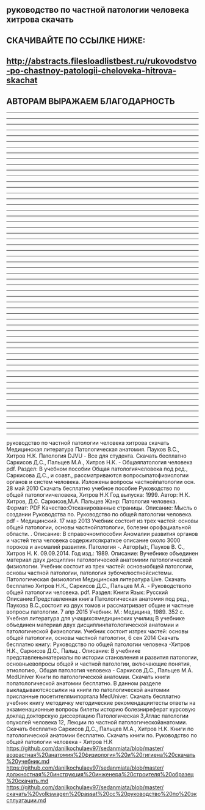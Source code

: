 руководство по частной патологии человека хитрова скачать
--------------------------------------------------
СКАЧИВАЙТЕ ПО ССЫЛКЕ НИЖЕ:
--------------------------------------------------
http://abstracts.filesloadlistbest.ru/rukovodstvo-po-chastnoy-patologii-cheloveka-hitrova-skachat
--------------------------------------------------
АВТОРАМ ВЫРАЖАЕМ БЛАГОДАРНОСТЬ
--------------------------------------------------
--------------------------------------------------
--------------------------------------------------
--------------------------------------------------
--------------------------------------------------
--------------------------------------------------
--------------------------------------------------
--------------------------------------------------
--------------------------------------------------
--------------------------------------------------
--------------------------------------------------
--------------------------------------------------
--------------------------------------------------
--------------------------------------------------
--------------------------------------------------
--------------------------------------------------
--------------------------------------------------
--------------------------------------------------
--------------------------------------------------
--------------------------------------------------
--------------------------------------------------
--------------------------------------------------
--------------------------------------------------
--------------------------------------------------
--------------------------------------------------
--------------------------------------------------
--------------------------------------------------
--------------------------------------------------
--------------------------------------------------
--------------------------------------------------
--------------------------------------------------
--------------------------------------------------
--------------------------------------------------
--------------------------------------------------
--------------------------------------------------
--------------------------------------------------
--------------------------------------------------
--------------------------------------------------
--------------------------------------------------
--------------------------------------------------
--------------------------------------------------
--------------------------------------------------
--------------------------------------------------
--------------------------------------------------
--------------------------------------------------
--------------------------------------------------
--------------------------------------------------
--------------------------------------------------
--------------------------------------------------
--------------------------------------------------
--------------------------------------------------
--------------------------------------------------
--------------------------------------------------
--------------------------------------------------
--------------------------------------------------
--------------------------------------------------
--------------------------------------------------
--------------------------------------------------
руководство по частной патологии человека хитрова скачать Медицинская литература  Патологическая анатомия. Пауков В.С., Хитров Н.К. Патология DJVU - Все для студента. Скачать бесплатно Саркисов Д.С., Пальцев М.А., Хитров Н.К. - Общаяпатология человека pdf. Раздел:  В учебном пособии Общая патологиячеловека под ред., Саркисова Д.С., и соавт., рассматриваются вопросыпатофизиологии органов и систем человека.  Изложены вопросы частнойпатологии осн. 28 май 2010  Скачать бесплатно учебное пособие Руководство по общей патологиичеловека, Хитров Н.К Год выпуска: 1999. Автор: Н.К. Хитров, Д.С. Саркисов,М.А. Пальцев Жанр: Патология человека. Формат: PDF Качество:Отсканированные страницы. Описание: Мысль о создании Руководства по. Руководство по общей патологии человека. pdf - Медицинский. 17 мар 2013  Учебник состоит из трех частей: основы общей патологии, основы частнойпатологии, болезни орофациальной области. . Описание: В справочномпособии Аномалии развития органов и частей тела человека содержитсякраткое описание около 3000 пороков и аномалий развития. Патология -. Автор(ы):, Пауков В. С., Хитров Н. К. 09.09.2014. Год изд.: 1989. Описание: Вучебнике объединен материал двух дисциплин  патологической анатомиии патологической физиологии. Учебник состоит из трех частей: основыобщей патологии, основы частной патологии, патология зубочелюстнойсистемы. Патологическая физиология  Медицинская литература Live. Скачать бесплатно Хитров Н.К., Саркисов Д.С., Пальцев М.А. - Руководствопо общей патологии человека. pdf. Раздел: Книги  Язык: Русский Описание:Представленная книга Патологическая анатомия под ред., Паукова В.С.,состоит из двух томов и рассматривает общие и частные вопросы патологии. 7 апр 2015  Учебник. М.: Медицина, 1989. 352 с. Учебная литература для учащихсямедицинских училищ В учебнике объединен материал двух дисциплинпатологической анатомии и патологической физиологии. Учебник состоит изтрех частей: основы общей патологии, основы частной патологии,
6 сен 2014  Скачать бесплатно книгу:  Руководство по общей патологии человека -Хитров Н.К., Саркисов Д.С., Пальц .  Описание: В учебнике представленыматериалы по истории становления и развития патологии, основныевопросы общей и частной патологии, включающие понятия, этиологию,. Общая патология человека - Саркисов Д.С., Пальцев М.А. MedUniver Книги по патологической анатомии. Скачать книги попатологической анатомии бесплатно. В данном разделе выкладываютсяссылки на книги по патологической анатомии присланные посетителямипортала MedUniver. Скачать бесплатно учебник книгу методичку методические рекомендациитесты ответы на экзаменационные вопросы билеты историю болезниреферат курсовую доклад докторскую диссертацию Патологическая  3,Атлас патологии опухолей человека  12, Лекции по частной патологическойанатомии. Скачать бесплатно Саркисов Д.С., Пальцев М.А., Хитров Н.К. Книги по патологической анатомии бесплатно. Скачать книги по. Руководство по общей патологии человека - Хитров Н.К
https://github.com/danilkochulaev97/sedanmiata/blob/master/возрастная%20анатомия%20физиология%20и%20гигиена%20скачать%20учебник.md
https://github.com/danilkochulaev97/sedanmiata/blob/master/должностная%20инструкция%20инженера%20строителя%20образец%20скачать.md
https://github.com/danilkochulaev97/sedanmiata/blob/master/скачать%20volkswagen%20passat%20cc%20руководство%20по%20эксплуатации.md